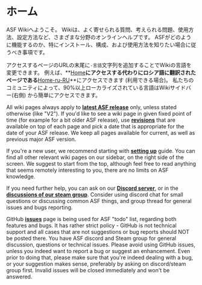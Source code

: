 # ホーム

ASF Wikiへようこそ。 Wikiは、よく寄せられる質問、考えられる問題、使用方法、設定方法など、さまざまな分野のオンラインヘルプです。 ASFがどのように機能するのか、特にインストール、構成、および使用方法を知りたい場合に従うべき事項です。

アクセスするページのURLの末尾に`-言語`文字列を追加することでWikiの言語を変更できます。 例えば、**[Home](https://github.com/JustArchiNET/ArchiSteamFarm/wiki/Home)**にアクセスする代わりにロシア語に翻訳されたページである**[Home-ru-RU](https://github.com/JustArchiNET/ArchiSteamFarm/wiki/Home-ru-RU)**にアクセスできます (利用できる場合)。 私たちのコミュニティによって、90%以上ローカライズされている言語はWikiサイドバー(右側) から簡単にアクセスできます。

All wiki pages always apply to **[latest ASF release](https://github.com/JustArchiNET/ArchiSteamFarm/releases)** only, unless stated otherwise (like "V2"). If you'd like to see a wiki page in given fixed point of time (for example for a bit older ASF release), use **[revisions](https://github.com/JustArchiNET/ArchiSteamFarm/wiki/_history)** that are available on top of each page and pick a date that is appropriate for the date of your ASF release. We keep all pages available for current, as well as previous major ASF version.

If you're a new user, we recommend starting with **[setting up](https://github.com/JustArchiNET/ArchiSteamFarm/wiki/Setting-up)** guide. You can find all other relevant wiki pages on our sidebar, on the right side of the screen. We suggest to start from the top, although feel free to read anything that seems remotely interesting to you, there are no limits on ASF knowledge.

If you need further help, you can ask on our **[Discord server](https://discord.gg/hSQgt8j)**, or in the **[discussions of our steam group](https://steamcommunity.com/groups/archiasf/discussions/1)**. Consider using discord chat for small questions or discussing common ASF things, and group thread for general issues and bugs reporting.

GitHub **[issues](https://github.com/JustArchiNET/ArchiSteamFarm/issues)** page is being used for ASF "todo" list, regarding both features and bugs. It has rather strict policy - GitHub is not technical support and all cases that are not suggestions or bug reports should NOT be posted there. You have ASF discord and Steam group for general discussion, questions or technical issues. Please avoid using GitHub issues, unless you indeed want to report a bug or suggest an enhancement. Even prior to doing that, please make sure that you're indeed dealing with a bug, or your suggestion makes sense, preferably by asking on discord/steam group first. Invalid issues will be closed immediately and won't be answered.